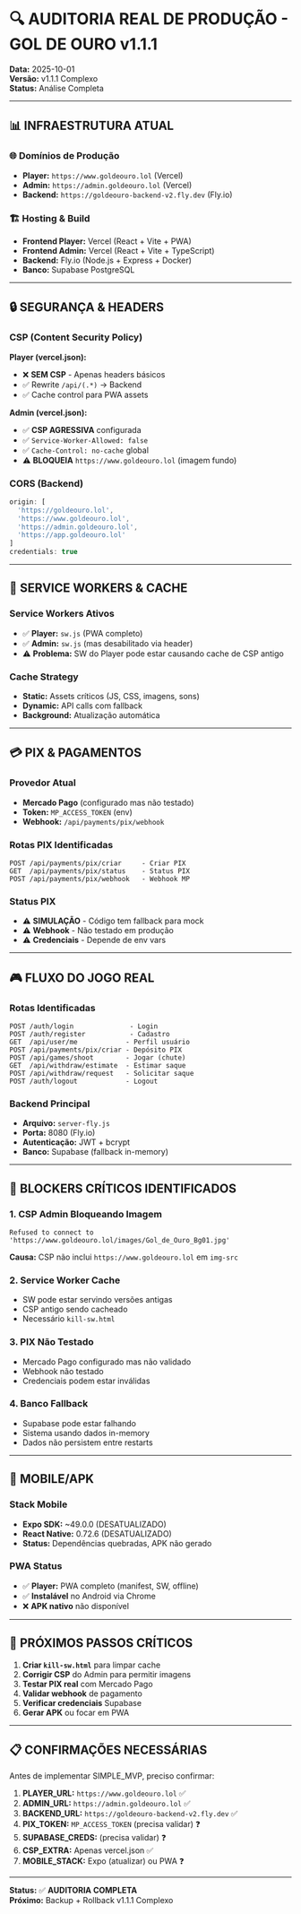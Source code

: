# 🔍 AUDITORIA REAL DE PRODUÇÃO - GOL DE OURO v1.1.1

**Data:** 2025-10-01  
**Versão:** v1.1.1 Complexo  
**Status:** Análise Completa

---

## 📊 **INFRAESTRUTURA ATUAL**

### **🌐 Domínios de Produção**
- **Player:** `https://www.goldeouro.lol` (Vercel)
- **Admin:** `https://admin.goldeouro.lol` (Vercel)  
- **Backend:** `https://goldeouro-backend-v2.fly.dev` (Fly.io)

### **🏗️ Hosting & Build**
- **Frontend Player:** Vercel (React + Vite + PWA)
- **Frontend Admin:** Vercel (React + Vite + TypeScript)
- **Backend:** Fly.io (Node.js + Express + Docker)
- **Banco:** Supabase PostgreSQL

---

## 🔒 **SEGURANÇA & HEADERS**

### **CSP (Content Security Policy)**
**Player (vercel.json):**
- ❌ **SEM CSP** - Apenas headers básicos
- ✅ Rewrite `/api/(.*)` → Backend
- ✅ Cache control para PWA assets

**Admin (vercel.json):**
- ✅ **CSP AGRESSIVA** configurada
- ✅ `Service-Worker-Allowed: false`
- ✅ `Cache-Control: no-cache` global
- ⚠️ **BLOQUEIA** `https://www.goldeouro.lol` (imagem fundo)

### **CORS (Backend)**
```javascript
origin: [
  'https://goldeouro.lol',
  'https://www.goldeouro.lol', 
  'https://admin.goldeouro.lol',
  'https://app.goldeouro.lol'
]
credentials: true
```

---

## 🔄 **SERVICE WORKERS & CACHE**

### **Service Workers Ativos**
- ✅ **Player:** `sw.js` (PWA completo)
- ✅ **Admin:** `sw.js` (mas desabilitado via header)
- ⚠️ **Problema:** SW do Player pode estar causando cache de CSP antigo

### **Cache Strategy**
- **Static:** Assets críticos (JS, CSS, imagens, sons)
- **Dynamic:** API calls com fallback
- **Background:** Atualização automática

---

## 💳 **PIX & PAGAMENTOS**

### **Provedor Atual**
- **Mercado Pago** (configurado mas não testado)
- **Token:** `MP_ACCESS_TOKEN` (env)
- **Webhook:** `/api/payments/pix/webhook`

### **Rotas PIX Identificadas**
```
POST /api/payments/pix/criar     - Criar PIX
GET  /api/payments/pix/status    - Status PIX  
POST /api/payments/pix/webhook   - Webhook MP
```

### **Status PIX**
- ⚠️ **SIMULAÇÃO** - Código tem fallback para mock
- ⚠️ **Webhook** - Não testado em produção
- ⚠️ **Credenciais** - Depende de env vars

---

## 🎮 **FLUXO DO JOGO REAL**

### **Rotas Identificadas**
```
POST /auth/login              - Login
POST /auth/register           - Cadastro  
GET  /api/user/me            - Perfil usuário
POST /api/payments/pix/criar - Depósito PIX
POST /api/games/shoot        - Jogar (chute)
GET  /api/withdraw/estimate  - Estimar saque
POST /api/withdraw/request   - Solicitar saque
POST /auth/logout            - Logout
```

### **Backend Principal**
- **Arquivo:** `server-fly.js`
- **Porta:** 8080 (Fly.io)
- **Autenticação:** JWT + bcrypt
- **Banco:** Supabase (fallback in-memory)

---

## 🚨 **BLOCKERS CRÍTICOS IDENTIFICADOS**

### **1. CSP Admin Bloqueando Imagem**
```
Refused to connect to 'https://www.goldeouro.lol/images/Gol_de_Ouro_Bg01.jpg'
```
**Causa:** CSP não inclui `https://www.goldeouro.lol` em `img-src`

### **2. Service Worker Cache**
- SW pode estar servindo versões antigas
- CSP antigo sendo cacheado
- Necessário `kill-sw.html`

### **3. PIX Não Testado**
- Mercado Pago configurado mas não validado
- Webhook não testado
- Credenciais podem estar inválidas

### **4. Banco Fallback**
- Supabase pode estar falhando
- Sistema usando dados in-memory
- Dados não persistem entre restarts

---

## 📱 **MOBILE/APK**

### **Stack Mobile**
- **Expo SDK:** ~49.0.0 (DESATUALIZADO)
- **React Native:** 0.72.6 (DESATUALIZADO)
- **Status:** Dependências quebradas, APK não gerado

### **PWA Status**
- ✅ **Player:** PWA completo (manifest, SW, offline)
- ✅ **Instalável** no Android via Chrome
- ❌ **APK nativo** não disponível

---

## 🎯 **PRÓXIMOS PASSOS CRÍTICOS**

1. **Criar `kill-sw.html`** para limpar cache
2. **Corrigir CSP** do Admin para permitir imagens
3. **Testar PIX real** com Mercado Pago
4. **Validar webhook** de pagamento
5. **Verificar credenciais** Supabase
6. **Gerar APK** ou focar em PWA

---

## 📋 **CONFIRMAÇÕES NECESSÁRIAS**

Antes de implementar SIMPLE_MVP, preciso confirmar:

1. **PLAYER_URL:** `https://www.goldeouro.lol` ✅
2. **ADMIN_URL:** `https://admin.goldeouro.lol` ✅  
3. **BACKEND_URL:** `https://goldeouro-backend-v2.fly.dev` ✅
4. **PIX_TOKEN:** `MP_ACCESS_TOKEN` (precisa validar) ❓
5. **SUPABASE_CREDS:** (precisa validar) ❓
6. **CSP_EXTRA:** Apenas vercel.json ✅
7. **MOBILE_STACK:** Expo (atualizar) ou PWA ❓

---

**Status:** ✅ **AUDITORIA COMPLETA**  
**Próximo:** Backup + Rollback v1.1.1 Complexo
